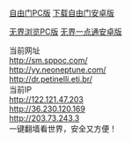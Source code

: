 <a href="https://git.io/fgp" target="_blank" title="下载最新自由门">自由门PC版</a>
<a href="https://git.io/fgma" target="_blank" title="下载自由门安卓版">下载自由门安卓版</a></br></p>
<a href="http://git.io/HNvvvQ" target="_blank" title="下载无界浏览桌面版">无界浏览PC版</a>
<a href="http://git.io/2S1IBQ " target="_blank" title="下载无界浏览安卓版">无界一点通安卓版</a></br>

当前网址</br>
http://sm.sppoc.com/</br>
http://yy.neoneptune.com/</br>
http://dr.petinelli.eti.br/</br>
当前IP</br>
http://122.121.47.203</br>
http://36.230.120.169</br>
http://203.73.243.3</br>
一键翻墙看世界，安全又方便！


